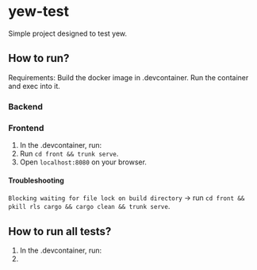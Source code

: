 # yew-test

Simple project designed to test yew.


## How to run?

Requirements: Build the docker image in .devcontainer. Run the container and exec into it.

### Backend

### Frontend
1. In the .devcontainer, run:
2. Run `cd front && trunk serve`.
3. Open `localhost:8080` on your browser.

#### Troubleshooting
`Blocking waiting for file lock on build directory` -> run `cd front && pkill rls cargo && cargo clean && trunk serve`.

## How to run all tests?
1. In the .devcontainer, run:
2. 